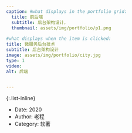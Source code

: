 ```yaml
---
caption: #what displays in the portfolio grid:
  title: 前后端
  subtitle: 后台架构设计，
  thumbnail: assets/img/portfolio/p1.png
  
#what displays when the item is clicked:
title: 微服务后台技术
subtitle: 后台架构设计
image: assets/img/portfolio/city.jpg
type: 1
video: 
alt: 后端


---
```



{:.list-inline} 
- Date: 2020
- Author: 老程 
- Category: 软著


